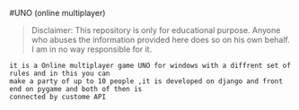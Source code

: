 #UNO (online multiplayer)
> Disclaimer: This repository is only for educational purpose. Anyone who abuses the information provided here 
does so on his own behalf. I am in no way responsible for it.

```
it is a Online multiplayer game UNO for windows with a diffrent set of rules and in this you can 
make a party of up to 10 people ,it is developed on django and front end on pygame and both of then is 
connected by custome API




```


